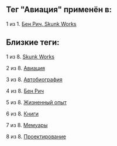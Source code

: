 ## Тег "Авиация" применён в:

1 из 1. [Бен Рич, Skunk Works](../Книги/Мемуары/Бен%20Рич%20-%20Skunk%20Works.md)

## Близкие теги:

1 из 8. [Skunk Works](./Skunk%20Works.md)

2 из 8. [Авиация](./Авиация.md)

3 из 8. [Автобиография](./Автобиография.md)

4 из 8. [Бен Рич](./Бен%20Рич.md)

5 из 8. [Жизненный опыт](./Жизненный%20опыт.md)

6 из 8. [Книги](./Книги.md)

7 из 8. [Мемуары](./Мемуары.md)

8 из 8. [Проектирование](./Проектирование.md)

